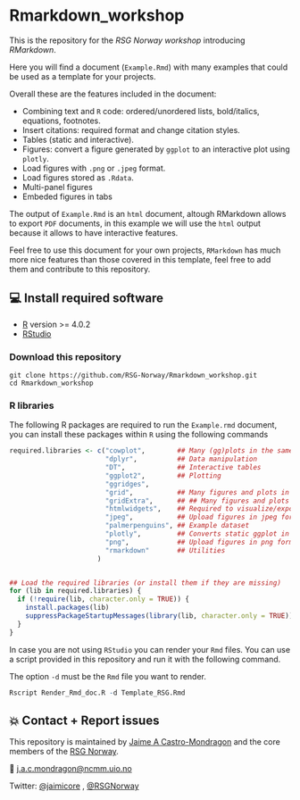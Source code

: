 # Rmarkdown_workshop

This is the repository for the *RSG Norway workshop* introducing *RMarkdown*.

Here you will find a document (`Example.Rmd`) with many examples that could be used as a template for your projects.

Overall these are the features included in the document:

- Combining text and `R` code: ordered/unordered lists, bold/italics, equations, footnotes.
- Insert citations:  required format and change citation styles. 
- Tables (static and interactive).
- Figures: convert a figure generated by `ggplot` to an interactive plot using `plotly`.
- Load figures with `.png` or `.jpeg` format.
- Load figures stored as `.Rdata`.
- Multi-panel figures
- Embeded figures in tabs

The output of `Example.Rmd` is an `html` document, altough RMarkdown allows to export `PDF` documents, in this example we will use the `html` output because it allows to have interactive features.

Feel free to use this document for your own projects, `RMarkdown` has much more nice features than those covered in this template, feel free to add them and contribute to this repository.


## :computer: Install required software

- [R](https://www.r-project.org/) version >= 4.0.2
- [RStudio](https://www.rstudio.com/products/rstudio/download/#download)


### Download this repository

```
git clone https://github.com/RSG-Norway/Rmarkdown_workshop.git
cd Rmarkdown_workshop
```

### R libraries

The following R packages are required to run the `Example.rmd` document, you can install these packages within `R` using the following commands

```R
required.libraries <- c("cowplot",        ## Many (gg)plots in the same frame
                        "dplyr",          ## Data manipulation
                        "DT",             ## Interactive tables
                        "ggplot2",        ## Plotting
                        "ggridges",
                        "grid",           ## Many figures and plots in the same frame
                        "gridExtra",      ## ## Many figures and plots in the same frame
                        "htmlwidgets",    ## Required to visualize/export interactive ggplots
                        "jpeg",           ## Upload figures in jpeg format
                        "palmerpenguins", ## Example dataset
                        "plotly",         ## Converts static ggplot in interactive figures
                        "png",            ## Upload figures in png format
                        "rmarkdown"       ## Utilities
                      )


## Load the required libraries (or install them if they are missing)
for (lib in required.libraries) {
  if (!require(lib, character.only = TRUE)) {
    install.packages(lib)
    suppressPackageStartupMessages(library(lib, character.only = TRUE))
  }
}
```

In case you are not using `RStudio` you can render your `Rmd` files. You can use a script provided in this repository and run it with the following command.

The option `-d` must be the `Rmd` file you want to render.

```R
Rscript Render_Rmd_doc.R -d Template_RSG.Rmd
```

## :collision: Contact + Report issues 

This repository is maintained by [Jaime A Castro-Mondragon](https://jaimicore.github.io/) and the core members of the [RSG Norway](https://rsg-norway.iscbsc.org/). 

:e-mail: j.a.c.mondragon@ncmm.uio.no

Twitter: [@jaimicore](https://twitter.com/jaimicore) , [@RSGNorway](https://twitter.com/RSGNorway)
